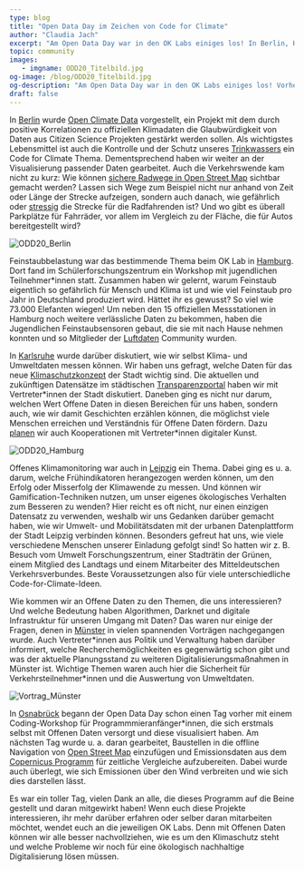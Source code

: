 ```yaml
---
type: blog
title: "Open Data Day im Zeichen von Code for Climate"
author: "Claudia Jach"
excerpt: "Am Open Data Day war in den OK Labs einiges los! In Berlin, Hamburg, Karlsruhe, Leipzig, Münster und Osnabrück wurde intensiv getüftelt, diskutiert und gelernt. Vorherrschendes Thema: Wie können Offene Daten dem Klima nutzen? Anhand von Emissions-, Verkehrs und Trinkwasserdaten haben unsere Ehrenamtlichen eine Vielzahl von Anwendungsmöglichkeiten aufgezeigt."
topic: community
images:
   - imgname: ODD20_Titelbild.jpg
og-image: /blog/ODD20_Titelbild.jpg
og-description: "Am Open Data Day war in den OK Labs einiges los! Vorherrschendes Thema: Wie können Offene Daten dem Klima nutzen?"
draft: false
---
```


In [Berlin](https://www.codefor.de/berlin/) wurde [Open Climate Data](https://openclimatedata.net/) vorgestellt, ein Projekt mit dem durch positive Korrelationen zu offiziellen Klimadaten die Glaubwürdigkeit von Daten aus Citizen Science Projekten gestärkt werden sollen. Als wichtigstes Lebensmittel ist auch die Kontrolle und der Schutz unseres [Trinkwassers](https://trinkwasser.codefor.de/) ein Code for Climate Thema. Dementsprechend haben wir weiter an der Visualisierung passender Daten gearbeitet. Auch die Verkehrswende kam nicht zu kurz: Wie können [sichere Radwege in Open Street Map](https://wiki.openstreetmap.org/wiki/Talk:Berlin/Verkehrswende) sichtbar gemacht werden? Lassen sich Wege zum Beispiel nicht nur anhand von Zeit oder Länge der Strecke aufzeigen, sondern auch danach, wie gefährlich oder [stressig](https://github.com/ckrey/stressmap) die Strecke für die Radfahrenden ist? Und wo gibt es überall Parkplätze für Fahrräder, vor allem im Vergleich zu der Fläche, die für Autos bereitgestellt wird?

![ODD20_Berlin](/blog/ODD20_Berlin.jpeg)

Feinstaubbelastung war das bestimmende Thema beim OK Lab in [Hamburg](https://codeforhamburg.org). Dort fand im Schülerforschungszentrum ein Workshop mit jugendlichen Teilnehmer\*innen statt. Zusammen haben wir gelernt, warum Feinstaub eigentlich so gefährlich für Mensch und Klima ist und wie viel Feinstaub pro Jahr in Deutschland produziert wird. Hättet ihr es gewusst? So viel wie 73.000 Elefanten wiegen! Um neben den 15 offiziellen Messstationen in Hamburg noch weitere verlässliche Daten zu bekommen, haben die Jugendlichen Feinstaubsensoren gebaut, die sie mit nach Hause nehmen konnten und so Mitglieder der [Luftdaten](https://luftdaten.info/) Community wurden.

In [Karlsruhe](https://ok-lab-karlsruhe.de/) wurde darüber diskutiert, wie wir selbst Klima- und Umweltdaten messen können. Wir haben uns gefragt, welche Daten für das neue [Klimaschutzkonzept](https://ok-lab-karlsruhe.de/data/odd20/KlimadatenUndKlimakonzept.pdf) der Stadt wichtig sind. Die aktuellen und zukünftigen Datensätze im städtischen [Transparenzportal](https://transparenz.karlsruhe.de/) haben wir mit Vertreter\*innen der Stadt diskutiert. Daneben ging es nicht nur darum, welchen Wert Offene Daten in diesen Bereichen für uns haben, sondern auch, wie wir damit Geschichten erzählen können, die möglichst viele Menschen erreichen und Verständnis für Offene Daten fördern. Dazu [planen](https://ok-lab-karlsruhe.de/data/odd20/KunstUndDaten.pdf) wir auch Kooperationen mit Vertreter\*innen digitaler Kunst.

![ODD20_Hamburg](/blog/ODD20_Hamburg.jpg)

Offenes Klimamonitoring war auch in [Leipzig](https://www.codefor.de/leipzig/) ein Thema. Dabei ging es u. a. darum, welche Frühindikatoren herangezogen werden können, um den Erfolg oder Misserfolg der Klimawende zu messen. Und können wir Gamification-Techniken nutzen, um unser eigenes ökologisches Verhalten zum Besseren zu wenden? Hier reicht es oft nicht, nur einen einzigen Datensatz zu verwenden, weshalb wir uns Gedanken darüber gemacht haben, wie wir Umwelt- und Mobilitätsdaten mit der urbanen Datenplattform der Stadt Leipzig verbinden können. Besonders gefreut hat uns, wie viele verschiedene Menschen unserer Einladung gefolgt sind! So hatten wir z. B. Besuch vom Umwelt Forschungszentrum, einer Stadträtin der Grünen, einem Mitglied des Landtags und einem Mitarbeiter des Mitteldeutschen Verkehrsverbundes. Beste Voraussetzungen also für viele unterschiedliche Code-for-Climate-Ideen.

Wie kommen wir an Offene Daten zu den Themen, die uns interessieren? Und welche Bedeutung haben Algorithmen, Darknet und digitale Infrastruktur für unseren Umgang mit Daten? Das waren nur einige der Fragen, denen in [Münster](https://codeformuenster.org/opendataday/) in vielen spannenden Vorträgen nachgegangen wurde. Auch Vertreter\*innen aus Politik und Verwaltung haben darüber informiert, welche Recherchemöglichkeiten es gegenwärtig schon gibt und was der aktuelle Planungsstand zu weiteren Digitalisierungsmaßnahmen in Münster ist. Wichtige Themen waren auch hier die Sicherheit für Verkehrsteilnehmer\*innen und die Auswertung von Umweltdaten.

![Vortrag_Münster](/blog/Vortrag_Münster.jpg)

In [Osnabrück](http://codeforosnabrueck.org/) begann der Open Data Day schon einen Tag vorher mit einem Coding-Workshop für Programmmieranfänger\*innen, die sich erstmals selbst mit Offenen Daten versorgt und diese visualisiert haben. Am nächsten Tag wurde u. a. daran gearbeitet, Baustellen in die offline Navigation von [Open Street Map](https://www.openstreetmap.org) einzufügen und Emissionsdaten aus dem [Copernicus Programm](https://www.d-copernicus.de/) für zeitliche Vergleiche aufzubereiten. Dabei wurde auch überlegt, wie sich Emissionen über den Wind verbreiten und wie sich dies darstellen lässt.

Es war ein toller Tag, vielen Dank an alle, die dieses Programm auf die Beine gestellt und daran mitgewirkt haben! Wenn euch diese Projekte interessieren, ihr mehr darüber erfahren oder selber daran mitarbeiten möchtet, wendet euch an die jeweiligen OK Labs. Denn mit Offenen Daten können wir alle besser nachvollziehen, wie es um den Klimaschutz steht und welche Probleme wir noch für eine ökologisch nachhaltige Digitalisierung lösen müssen.
